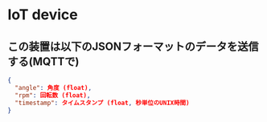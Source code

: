 # IoT device

## この装置は以下のJSONフォーマットのデータを送信する(MQTTで)

```json
{
  "angle": 角度 (float),
  "rpm": 回転数 (float),
  "timestamp": タイムスタンプ (float, 秒単位のUNIX時間)
}
```